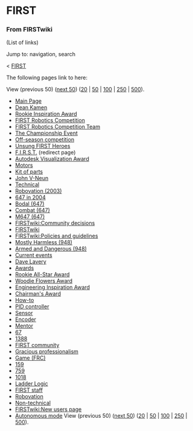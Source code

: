 

# FIRST

### From FIRSTwiki

(List of links)

Jump to: navigation, search

&lt; [FIRST](/index.php?title=FIRST&redirect=no "FIRST" )  

The following pages link to here:

View (previous 50) ([next
50](/index.php?title=Special:Whatlinkshere/FIRST&limit=50&from=2139
"Special:Whatlinkshere/FIRST" ))
([20](/index.php?title=Special:Whatlinkshere/FIRST&limit=20&from=0
"Special:Whatlinkshere/FIRST" ) |
[50](/index.php?title=Special:Whatlinkshere/FIRST&limit=50&from=0
"Special:Whatlinkshere/FIRST" ) |
[100](/index.php?title=Special:Whatlinkshere/FIRST&limit=100&from=0
"Special:Whatlinkshere/FIRST" ) |
[250](/index.php?title=Special:Whatlinkshere/FIRST&limit=250&from=0
"Special:Whatlinkshere/FIRST" ) |
[500](/index.php?title=Special:Whatlinkshere/FIRST&limit=500&from=0
"Special:Whatlinkshere/FIRST" )).

  * [Main Page](/index.php/Main_Page "Main Page" )
  * [Dean Kamen](/index.php/Dean_Kamen "Dean Kamen" )
  * [Rookie Inspiration Award](/index.php/Rookie_Inspiration_Award "Rookie Inspiration Award" )
  * [FIRST Robotics Competition](/index.php/FIRST_Robotics_Competition "FIRST Robotics Competition" )
  * [FIRST Robotics Competition Team](/index.php/FIRST_Robotics_Competition_Team "FIRST Robotics Competition Team" )
  * [The Championship Event](/index.php/The_Championship_Event "The Championship Event" )
  * [Off-season competition](/index.php/Off-season_competition "Off-season competition" )
  * [Unsung FIRST Heroes](/index.php/Unsung_FIRST_Heroes "Unsung FIRST Heroes" )
  * [F.I.R.S.T.](/index.php?title=F.I.R.S.T.&redirect=no "F.I.R.S.T." ) (redirect page) 
  * [Autodesk Visualization Award](/index.php/Autodesk_Visualization_Award "Autodesk Visualization Award" )
  * [Motors](/index.php/Motors "Motors" )
  * [Kit of parts](/index.php/Kit_of_parts "Kit of parts" )
  * [John V-Neun](/index.php/John_V-Neun "John V-Neun" )
  * [Technical](/index.php/Technical "Technical" )
  * [Robovation (2003)](/index.php/Robovation_%282003%29 "Robovation \(2003\)" )
  * [647 in 2004](/index.php/647_in_2004 "647 in 2004" )
  * [Bodal (647)](/index.php/Bodal_%28647%29 "Bodal \(647\)" )
  * [Combat (647)](/index.php/Combat_%28647%29 "Combat \(647\)" )
  * [M647 (647)](/index.php/M647_%28647%29 "M647 \(647\)" )
  * [FIRSTwiki:Community decisions](/index.php/FIRSTwiki:Community_decisions "FIRSTwiki:Community decisions" )
  * [FIRSTwiki](/index.php/FIRSTwiki "FIRSTwiki" )
  * [FIRSTwiki:Policies and guidelines](/index.php/FIRSTwiki:Policies_and_guidelines "FIRSTwiki:Policies and guidelines" )
  * [Mostly Harmless (948)](/index.php/Mostly_Harmless_%28948%29 "Mostly Harmless \(948\)" )
  * [Armed and Dangerous (948)](/index.php/Armed_and_Dangerous_%28948%29 "Armed and Dangerous \(948\)" )
  * [Current events](/index.php/Current_events "Current events" )
  * [Dave Lavery](/index.php/Dave_Lavery "Dave Lavery" )
  * [Awards](/index.php/Awards "Awards" )
  * [Rookie All-Star Award](/index.php/Rookie_All-Star_Award "Rookie All-Star Award" )
  * [Woodie Flowers Award](/index.php/Woodie_Flowers_Award "Woodie Flowers Award" )
  * [Engineering Inspiration Award](/index.php/Engineering_Inspiration_Award "Engineering Inspiration Award" )
  * [Chairman's Award](/index.php/Chairman%27s_Award "Chairman's Award" )
  * [How-to](/index.php/How-to "How-to" )
  * [PID controller](/index.php/PID_controller "PID controller" )
  * [Sensor](/index.php/Sensor "Sensor" )
  * [Encoder](/index.php/Encoder "Encoder" )
  * [Mentor](/index.php/Mentor "Mentor" )
  * [67](/index.php/67 "67" )
  * [1388](/index.php/1388 "1388" )
  * [FIRST community](/index.php/FIRST_community "FIRST community" )
  * [Gracious professionalism](/index.php/Gracious_professionalism "Gracious professionalism" )
  * [Game (FRC)](/index.php/Game_%28FRC%29 "Game \(FRC\)" )
  * [159](/index.php/159 "159" )
  * [759](/index.php/759 "759" )
  * [1018](/index.php/1018 "1018" )
  * [Ladder Logic](/index.php/Ladder_Logic "Ladder Logic" )
  * [FIRST staff](/index.php/FIRST_staff "FIRST staff" )
  * [Robovation](/index.php/Robovation "Robovation" )
  * [Non-technical](/index.php/Non-technical "Non-technical" )
  * [FIRSTwiki:New users page](/index.php/FIRSTwiki:New_users_page "FIRSTwiki:New users page" )
  * [Autonomous mode](/index.php/Autonomous_mode "Autonomous mode" )
View (previous 50) ([next
50](/index.php?title=Special:Whatlinkshere/FIRST&limit=50&from=2139
"Special:Whatlinkshere/FIRST" ))
([20](/index.php?title=Special:Whatlinkshere/FIRST&limit=20&from=0
"Special:Whatlinkshere/FIRST" ) |
[50](/index.php?title=Special:Whatlinkshere/FIRST&limit=50&from=0
"Special:Whatlinkshere/FIRST" ) |
[100](/index.php?title=Special:Whatlinkshere/FIRST&limit=100&from=0
"Special:Whatlinkshere/FIRST" ) |
[250](/index.php?title=Special:Whatlinkshere/FIRST&limit=250&from=0
"Special:Whatlinkshere/FIRST" ) |
[500](/index.php?title=Special:Whatlinkshere/FIRST&limit=500&from=0
"Special:Whatlinkshere/FIRST" )).

